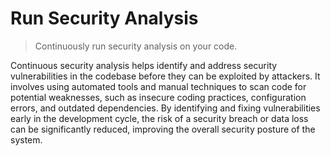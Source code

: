 # Run Security Analysis

> Continuously run security analysis on your code.

Continuous security analysis helps identify and address security vulnerabilities in the codebase before they can be exploited by attackers. It involves using automated tools and manual techniques to scan code for potential weaknesses, such as insecure coding practices, configuration errors, and outdated dependencies. By identifying and fixing vulnerabilities early in the development cycle, the risk of a security breach or data loss can be significantly reduced, improving the overall security posture of the system.